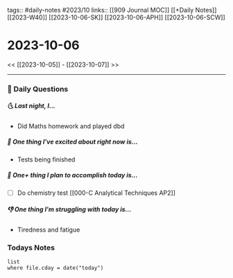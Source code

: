 tags:: #daily-notes #2023/10
links:: [[909 Journal MOC]] [[+Daily Notes]] [[2023-W40]] [[2023-10-06-SK]] [[2023-10-06-APH]] [[2023-10-06-SCW]]
# 2023-10-06

<< [[2023-10-05]] - [[2023-10-07]] >>

---
### 📅 Daily Questions
##### 🌜 Last night, I...
- Did Maths homework and played dbd

##### 🙌 One thing I've excited about right now is...
- Tests being finished 

##### 🚀 One+ thing I plan to accomplish today is...
- [ ] Do chemistry test [[000-C Analytical Techniques AP2]]

##### 👎 One thing I'm struggling with today is...
- Tiredness and fatigue

### Todays Notes
```dataview
list 
where file.cday = date("today")
```